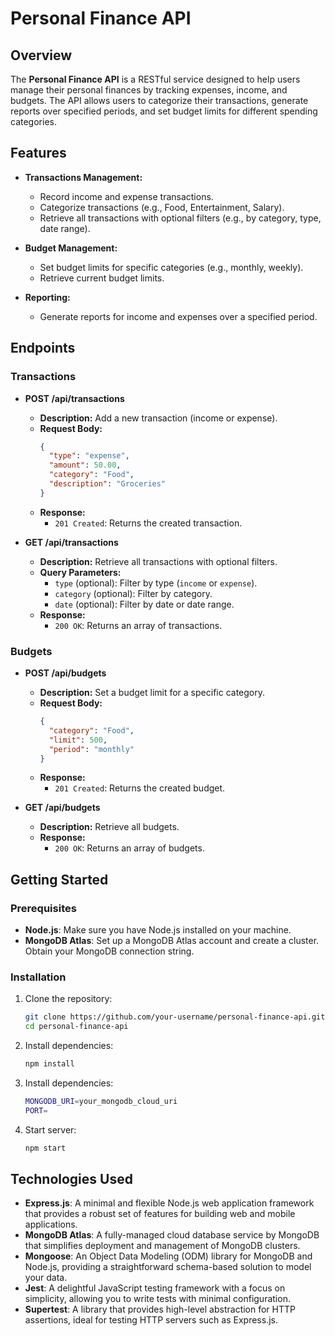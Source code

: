 # Personal Finance API

## Overview

The **Personal Finance API** is a RESTful service designed to help users manage their personal finances by tracking expenses, income, and budgets. The API allows users to categorize their transactions, generate reports over specified periods, and set budget limits for different spending categories.

## Features

- **Transactions Management:**
  - Record income and expense transactions.
  - Categorize transactions (e.g., Food, Entertainment, Salary).
  - Retrieve all transactions with optional filters (e.g., by category, type, date range).

- **Budget Management:**
  - Set budget limits for specific categories (e.g., monthly, weekly).
  - Retrieve current budget limits.

- **Reporting:**
  - Generate reports for income and expenses over a specified period.

## Endpoints

### Transactions

- **POST /api/transactions**
  - **Description:** Add a new transaction (income or expense).
  - **Request Body:**
    ```json
    {
      "type": "expense",
      "amount": 50.00,
      "category": "Food",
      "description": "Groceries"
    }
    ```
  - **Response:**
    - `201 Created`: Returns the created transaction.

- **GET /api/transactions**
  - **Description:** Retrieve all transactions with optional filters.
  - **Query Parameters:**
    - `type` (optional): Filter by type (`income` or `expense`).
    - `category` (optional): Filter by category.
    - `date` (optional): Filter by date or date range.
  - **Response:**
    - `200 OK`: Returns an array of transactions.

### Budgets

- **POST /api/budgets**
  - **Description:** Set a budget limit for a specific category.
  - **Request Body:**
    ```json
    {
      "category": "Food",
      "limit": 500,
      "period": "monthly"
    }
    ```
  - **Response:**
    - `201 Created`: Returns the created budget.

- **GET /api/budgets**
  - **Description:** Retrieve all budgets.
  - **Response:**
    - `200 OK`: Returns an array of budgets.

## Getting Started

### Prerequisites

- **Node.js**: Make sure you have Node.js installed on your machine.
- **MongoDB Atlas**: Set up a MongoDB Atlas account and create a cluster. Obtain your MongoDB connection string.

### Installation

1. Clone the repository:
   ```bash
   git clone https://github.com/your-username/personal-finance-api.git
   cd personal-finance-api

2. Install dependencies:
    ```bash
    npm install

3. Install dependencies:
    ```bash
    MONGODB_URI=your_mongodb_cloud_uri
    PORT=
4. Start server:
    ```bash
    npm start


## Technologies Used

- **Express.js**: A minimal and flexible Node.js web application framework that provides a robust set of features for building web and mobile applications.
- **MongoDB Atlas**: A fully-managed cloud database service by MongoDB that simplifies deployment and management of MongoDB clusters.
- **Mongoose**: An Object Data Modeling (ODM) library for MongoDB and Node.js, providing a straightforward schema-based solution to model your data.
- **Jest**: A delightful JavaScript testing framework with a focus on simplicity, allowing you to write tests with minimal configuration.
- **Supertest**: A library that provides high-level abstraction for HTTP assertions, ideal for testing HTTP servers such as Express.js.
